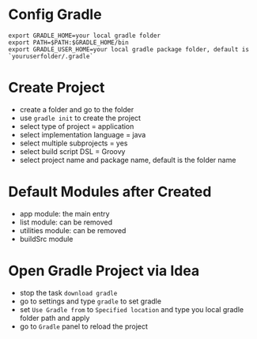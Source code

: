 # Config Gradle
```
export GRADLE_HOME=your local gradle folder
export PATH=$PATH:$GRADLE_HOME/bin
export GRADLE_USER_HOME=your local gradle package folder, default is `youruserfolder/.gradle`
```

# Create Project
- create a folder and go to the folder
- use `gradle init` to create the project
- select type of project = application
- select implementation language = java
- select multiple subprojects = yes
- select build script DSL = Groovy
- select project name and package name, default is the folder name

# Default Modules after Created
- app module: the main entry 
- list module: can be removed
- utilities module: can be removed
- buildSrc module

# Open Gradle Project via Idea
- stop the task `download gradle`
- go to settings and type `gradle` to set gradle
- set `Use Gradle from` to `Specified location` and type you local gradle folder path and apply
- go to `Gradle` panel to reload the project